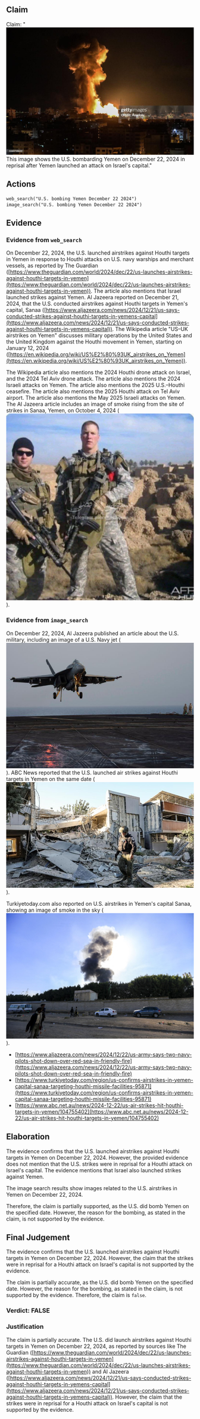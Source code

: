 ## Claim
Claim: "![image 5](media/4.jpg) This image shows the U.S. bombarding Yemen on December 22, 2024 in reprisal after Yemen launched an attack on Israel's capital."

## Actions
```
web_search("U.S. bombing Yemen December 22 2024")
image_search("U.S. bombing Yemen December 22 2024")
```

## Evidence
### Evidence from `web_search`
On December 22, 2024, the U.S. launched airstrikes against Houthi targets in Yemen in response to Houthi attacks on U.S. navy warships and merchant vessels, as reported by The Guardian ([https://www.theguardian.com/world/2024/dec/22/us-launches-airstrikes-against-houthi-targets-in-yemen](https://www.theguardian.com/world/2024/dec/22/us-launches-airstrikes-against-houthi-targets-in-yemen)). The article also mentions that Israel launched strikes against Yemen. Al Jazeera reported on December 21, 2024, that the U.S. conducted airstrikes against Houthi targets in Yemen's capital, Sanaa ([https://www.aljazeera.com/news/2024/12/21/us-says-conducted-strikes-against-houthi-targets-in-yemens-capital](https://www.aljazeera.com/news/2024/12/21/us-says-conducted-strikes-against-houthi-targets-in-yemens-capital)). The Wikipedia article "US–UK airstrikes on Yemen" discusses military operations by the United States and the United Kingdom against the Houthi movement in Yemen, starting on January 12, 2024 ([https://en.wikipedia.org/wiki/US%E2%80%93UK_airstrikes_on_Yemen](https://en.wikipedia.org/wiki/US%E2%80%93UK_airstrikes_on_Yemen)).

The Wikipedia article also mentions the 2024 Houthi drone attack on Israel, and the 2024 Tel Aviv drone attack. The article also mentions the 2024 Israeli attacks on Yemen. The article also mentions the 2025 U.S.–Houthi ceasefire. The article also mentions the 2025 Houthi attack on Tel Aviv airport. The article also mentions the May 2025 Israeli attacks on Yemen. The Al Jazeera article includes an image of smoke rising from the site of strikes in Sanaa, Yemen, on October 4, 2024 (![image 1](media/0.jpg)).


### Evidence from `image_search`
On December 22, 2024, Al Jazeera published an article about the U.S. military, including an image of a U.S. Navy jet (![image 13479](media/2025-08-31_16-12-1756656770-554265.jpg)). ABC News reported that the U.S. launched air strikes against Houthi targets in Yemen on the same date (![image 13481](media/2025-08-31_16-12-1756656773-249590.jpg)).

Turkiyetoday.com also reported on U.S. airstrikes in Yemen's capital Sanaa, showing an image of smoke in the sky (![image 13480](media/2025-08-31_16-12-1756656770-848596.jpg)).

*   [https://www.aljazeera.com/news/2024/12/22/us-army-says-two-navy-pilots-shot-down-over-red-sea-in-friendly-fire](https://www.aljazeera.com/news/2024/12/22/us-army-says-two-navy-pilots-shot-down-over-red-sea-in-friendly-fire)
*   [https://www.turkiyetoday.com/region/us-confirms-airstrikes-in-yemen-capital-sanaa-targeting-houthi-missile-facilities-95871](https://www.turkiyetoday.com/region/us-confirms-airstrikes-in-yemen-capital-sanaa-targeting-houthi-missile-facilities-95871)
*   [https://www.abc.net.au/news/2024-12-22/us-air-strikes-hit-houthi-targets-in-yemen/104755402](https://www.abc.net.au/news/2024-12-22/us-air-strikes-hit-houthi-targets-in-yemen/104755402)


## Elaboration
The evidence confirms that the U.S. launched airstrikes against Houthi targets in Yemen on December 22, 2024. However, the provided evidence does not mention that the U.S. strikes were in reprisal for a Houthi attack on Israel's capital. The evidence mentions that Israel also launched strikes against Yemen.

The image search results show images related to the U.S. airstrikes in Yemen on December 22, 2024.

Therefore, the claim is partially supported, as the U.S. did bomb Yemen on the specified date. However, the reason for the bombing, as stated in the claim, is not supported by the evidence.


## Final Judgement
The evidence confirms that the U.S. launched airstrikes against Houthi targets in Yemen on December 22, 2024. However, the claim that the strikes were in reprisal for a Houthi attack on Israel's capital is not supported by the evidence.

The claim is partially accurate, as the U.S. did bomb Yemen on the specified date. However, the reason for the bombing, as stated in the claim, is not supported by the evidence. Therefore, the claim is `false`.

### Verdict: FALSE

### Justification
The claim is partially accurate. The U.S. did launch airstrikes against Houthi targets in Yemen on December 22, 2024, as reported by sources like The Guardian ([https://www.theguardian.com/world/2024/dec/22/us-launches-airstrikes-against-houthi-targets-in-yemen](https://www.theguardian.com/world/2024/dec/22/us-launches-airstrikes-against-houthi-targets-in-yemen)) and Al Jazeera ([https://www.aljazeera.com/news/2024/12/21/us-says-conducted-strikes-against-houthi-targets-in-yemens-capital](https://www.aljazeera.com/news/2024/12/21/us-says-conducted-strikes-against-houthi-targets-in-yemens-capital)). However, the claim that the strikes were in reprisal for a Houthi attack on Israel's capital is not supported by the evidence.
